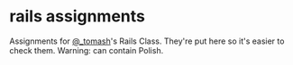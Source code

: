 rails assignments
=================

Assignments for [@_tomash][]'s Rails Class.  They're put here so it's
easier to check them.  Warning: can contain Polish.

  [@_tomash]: http://twitter.com/_tomash

